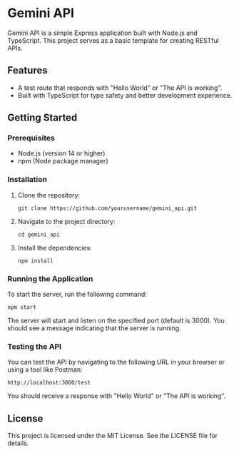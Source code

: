 # Gemini API

Gemini API is a simple Express application built with Node.js and TypeScript. This project serves as a basic template for creating RESTful APIs.

## Features

- A test route that responds with "Hello World" or "The API is working".
- Built with TypeScript for type safety and better development experience.

## Getting Started

### Prerequisites

- Node.js (version 14 or higher)
- npm (Node package manager)

### Installation

1. Clone the repository:
   ```
   git clone https://github.com/yourusername/gemini_api.git
   ```

2. Navigate to the project directory:
   ```
   cd gemini_api
   ```

3. Install the dependencies:
   ```
   npm install
   ```

### Running the Application

To start the server, run the following command:
```
npm start
```

The server will start and listen on the specified port (default is 3000). You should see a message indicating that the server is running.

### Testing the API

You can test the API by navigating to the following URL in your browser or using a tool like Postman:
```
http://localhost:3000/test
```

You should receive a response with "Hello World" or "The API is working".

## License

This project is licensed under the MIT License. See the LICENSE file for details.
